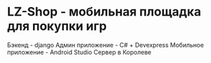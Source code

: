 # LZ-Shop - мобильная площадка для покупки игр

Бэкенд - django
Админ приложение - C# + Devexpress
Мобильное приложение - Android Studio
Сервер в Королеве
